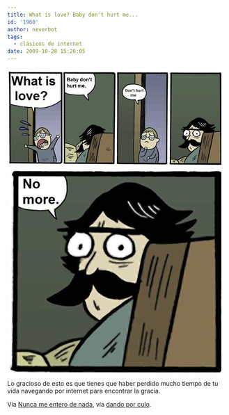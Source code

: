 ```yaml
---
title: What is love? Baby don't hurt me...
id: '1960'
author: neverbot
tags:
  - clásicos de internet
date: 2009-10-28 15:26:05
---
```


![](./what-is-love-baby-dont-hurt-me/4QhfOULIYqifanxoCNINX8Kdo1_500.jpg)

Lo gracioso de esto es que tienes que haber perdido mucho tiempo de tu vida navegando por internet para encontrar la gracia.

Vía [Nunca me entero de nada](http://quimicefa.tumblr.com/post/222068519/oooh-oooh-via-dandoporculo), vía [dando por culo](http://dandoporculo.com/).
